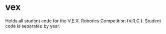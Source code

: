 # vex
Holds all student code for the V.E.X. Robotics Competition (V.R.C.). Student code is separated by year.
